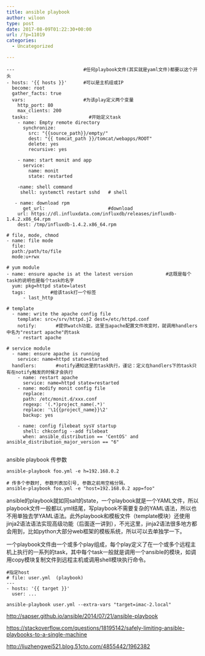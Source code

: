 ```yaml
---
title: ansible playbook
author: wiloon
type: post
date: 2017-08-09T01:22:30+00:00
url: /?p=11019
categories:
  - Uncategorized

---
```

<pre><code class="language-shell line-numbers">---                         #任何playbook文件(其实就是yaml文件)都要以这个开头
- hosts: '{{ hosts }}'      #可以是主机组或IP
  become: root
  gather_facts: true
  vars:                     #为该play定义两个变量
    http_port: 80
    max_clients: 200
  tasks:                      #开始定义task
    - name: Empty remote directory
      synchronize:
        src: "{{source_path}}/empty/"
        dest: "{{ tomcat_path }}/tomcat/webapps/ROOT"
        delete: yes
        recursive: yes

    - name: start monit and app
      service:
        name: monit
        state: restarted

    -name: shell command
     shell: systemctl restart sshd   # shell

   - name: download rpm
      get_url:                       #download
    url: https://dl.influxdata.com/influxdb/releases/influxdb-1.4.2.x86_64.rpm
    dest: /tmp/influxdb-1.4.2.x86_64.rpm

# file, mode, chmod
- name: file mode
  file:
  path:/path/to/file
  mode:u+rwx

# yum module
- name: ensure apache is at the latest version            #这既是每个task的说明也是每个task的名字
  yum: pkg=httpd state=latest    
  tags:         #给该task打一个标签
      - last_http

# template
  - name: write the apache config file
    template: src=/srv/httpd.j2 dest=/etc/httpd.conf
    notify:       #提供watch功能，这里当apache配置文件改变时，就调用handlers中名为"restart apache"的task
    - restart apache

# service module
  - name: ensure apache is running
    service: name=httpd state=started
  handlers:       #notify通知这里的task执行，谨记：定义在handlers下的task只有在notify触发的时候才会执行
    - name: restart apache
      service: name=httpd state=restarted
    - name: modify monit config file
      replace:
      path: /etc/monit.d/xxx.conf
      regexp: '(.*)project_name(.*)'
      replace: '\1{{project_name}}\2'
      backup: yes

    - name: config filebeat sysV startup
      shell: chkconfig --add filebeat
      when: ansible_distribution == 'CentOS' and ansible_distribution_major_version == "6"

</code></pre>

ansible playbook 传参数

<pre><code class="language-shell line-numbers">ansible-playbook foo.yml -e h=192.168.0.2

# 传多个参数时, 参数列表加引号, 参数之前用空格分隔，
ansible-playbook foo.yml -e "host=192.168.0.2 app=foo"
</code></pre>

ansible的playbook就如同salt的state，一个playbook就是一个YAML文件，所以playbook文件一般都以.yml结尾，写playbook不需要复杂的YAML语法，所以也不用单独去学YAML语法。此外playbook和模板文件（template模块）还使用jinja2语法语法实现高级功能（后面逐一讲到），不光这里，jinja2语法很多地方都会用到，比如python大部分web框架的模板系统，所以可以去单独学一下。
  
一个playbook文件由一个或多个play组成，每个play定义了在一个或多个远程主机上执行的一系列的task，其中每个task一般就是调用一个ansible的模块，如调用copy模块复制文件到远程主机或调用shell模块执行命令。

<pre><code class="language-shell line-numbers">#指定host
# file: user.yml  (playbook)
---
- hosts: '{{ target }}'
  user: ...

ansible-playbook user.yml --extra-vars "target=imac-2.local"
</code></pre>

http://sapser.github.io/ansible/2014/07/21/ansible-playbook
  
https://stackoverflow.com/questions/18195142/safely-limiting-ansible-playbooks-to-a-single-machine
  
http://liuzhengwei521.blog.51cto.com/4855442/1962382
